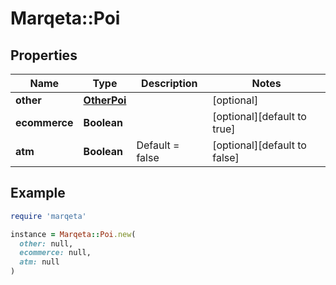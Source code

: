 # Marqeta::Poi

## Properties

| Name | Type | Description | Notes |
| ---- | ---- | ----------- | ----- |
| **other** | [**OtherPoi**](OtherPoi.md) |  | [optional] |
| **ecommerce** | **Boolean** |  | [optional][default to true] |
| **atm** | **Boolean** | Default &#x3D; false | [optional][default to false] |

## Example

```ruby
require 'marqeta'

instance = Marqeta::Poi.new(
  other: null,
  ecommerce: null,
  atm: null
)
```

